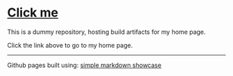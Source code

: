 # [Click me](https://ms-jpq.github.io)

This is a dummy repository, hosting build artifacts for my home page.

Click the link above to go to my home page.

---

Github pages built using: [simple markdown showcase](
https://github.com/ms-jpq/simple-markdown-showcase)
